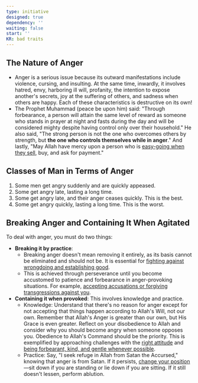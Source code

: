 ```yaml
---
type: initiative
designed: true
dependency: ''
waiting: false
start: ''
KR: bad traits
---
```


## The Nature of Anger

* Anger is a serious issue because its outward manifestations include violence, cursing, and insulting. At the same time, inwardly, it involves hatred, envy, harboring ill will, profanity, the intention to expose another's secrets, joy at the suffering of others, and sadness when others are happy. Each of these characteristics is destructive on its own!
* The Prophet Muhammad (peace be upon him) said: "Through forbearance, a person will attain the same level of reward as someone who stands in prayer at night and fasts during the day and will be considered mighty despite having control only over their household." He also said, "The strong person is not the one who overcomes others by strength, but **the one who controls themselves while in anger**." And lastly, "May Allah have mercy upon a person who is [easy-going when they sell](docs/sidebar1/Processes/Have%20mercy%20in%20business%20dealings.md), buy, and ask for payment."

## Classes of Man in Terms of Anger

1. Some men get angry suddenly and are quickly appeased.
2. Some get angry late, lasting a long time.
3. Some get angry late, and their anger ceases quickly. This is the best.
4. Some get angry quickly, lasting a long time. This is the worst.

## Breaking Anger and Containing It When Agitated

To deal with anger, you must do two things:

* **Breaking it by practice**:
	* Breaking anger doesn't mean removing it entirely, as its basis cannot be eliminated and should not be. It is essential for [fighting against wrongdoing and establishing good](docs/sidebar1/Processes/Hate%20the%20disobedient%20and%20love%20the%20obedient.md).
	* This is achieved through perseverance until you become accustomed to patience and forbearance in anger-provoking situations. For example, [accepting accusations or forgiving transgressions against you](docs/sidebar1/Processes/Accept%20accusations%20or%20forgive%20transgressions%20against%20you.md).
* **Containing it when provoked**: This involves knowledge and practice.
	* Knowledge: Understand that there's no reason for anger except for not accepting that things happen according to Allah's Will, not our own. Remember that Allah's Anger is greater than our own, but His Grace is even greater. Reflect on your disobedience to Allah and consider why you should become angry when someone opposes you. Obedience to Allah's Command should be the priority. This is exemplified by approaching challenges with the [right attitude](docs/sidebar1/Processes/Attitude%20in%20affliction.md) and [being forbearant, kind, and gentle whenever possible](docs/sidebar1/Processes/Managing%20difference%20of%20opinion.md).
	* Practice: Say, "I seek refuge in Allah from Satan the Accursed," knowing that anger is from Satan. If it persists, [change your position](docs/sidebar1/Processes/Stay%20silent%20and%20change%20position%20in%20anger.md)—sit down if you are standing or lie down if you are sitting. If it still doesn't lessen, perform ablution.
